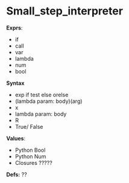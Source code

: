 # Small_step_interpreter


**Exprs**:
- if
- call
- var
- lambda
- num
- bool

**Syntax**
 - exp if test else orelse
 - (lambda param: body)(arg)
 - x
 - lambda param: body
 - R
 - True/ False

**Values**:
- Python Bool
- Python Num
- Closures
?????

**Defs:**
??





